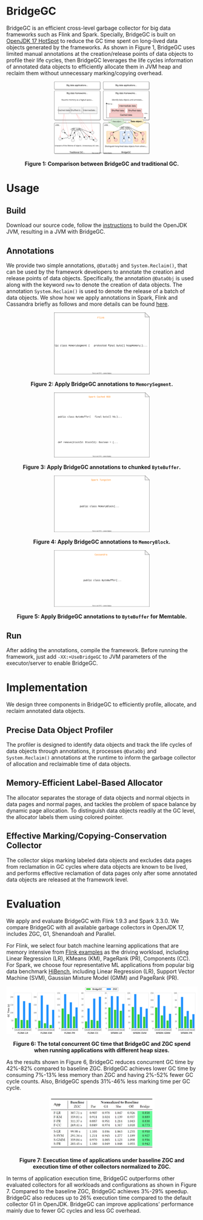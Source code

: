 # BridgeGC
BridgeGC is an efficient cross-level garbage collector for big data frameworks such as Flink and Spark. Specially, BridgeGC is built on [OpenJDK 17 HotSpot](https://github.com/openjdk/jdk17) to reduce the GC time spent on long-lived data objects generated by the frameworks. As shown in Figure 1, BridgeGC uses limited manual annotations at the creation/release points of data objects to profile their life cycles, then BridgeGC leverages the life cycles information of annotated data objects to efficiently allocate them in JVM heap and reclaim them without unnecessary marking/copying overhead.
<div align=center>
<img decoding="async" src="Figures/bridgegc-intro.svg" width="50%">

**Figure 1: Comparison between BridgeGC and traditional GC.**
</div>

# Usage

## Build

Download our source code, follow the [instructions](https://openjdk.org/groups/build/doc/building.html) to build the OpenJDK JVM, resulting in a JVM with BridgeGC. 

## Annotations
We provide two simple annotations, `@DataObj` and `System.Reclaim()`, that can be used by the framework developers to annotate the creation and release points of data objects. Specifically, the annotation `@DataObj` is used along with the keyword `new` to denote the creation of data objects. The annotation `System.Reclaim()` is used to denote the release of a batch of data objects. We show how we apply annotations in Spark, Flink and Cassandra briefly as follows and more details can be found [here](Apply/README.md).

<div align=center>
<img decoding="async" src="Figures/flink.svg" width="50%">

**Figure 2: Apply BridgeGC annotations to `MemorySegment`.**
</div>

<div align=center>
<img decoding="async" src="Figures/spark-rdd.svg" width="50%">

**Figure 3: Apply BridgeGC annotations to chunked `ByteBuffer`.**
</div>

<div align=center>
<img decoding="async" src="Figures/spark-tungsten.svg" width="50%">

**Figure 4: Apply BridgeGC annotations to `MemoryBlock`.**
</div>

<div align=center>
<img decoding="async" src="Figures/cassandra.svg" width="50%">

**Figure 5: Apply BridgeGC annotations to `ByteBuffer` for Memtable.**
</div>

## Run
After adding the annotations, compile the framework. Before running the framework, just add `-XX:+UseBridgeGC` to JVM parameters of the executor/server to enable BridgeGC.

# Implementation
We design three components in BridgeGC to efficiently profile, allocate, and reclaim annotated data objects.

## Precise Data Object Profiler
The profiler is designed to identify data objects and track the life cycles of data objects through annotations, it processes `@DataObj` and `System.Reclaim()` annotations at the runtime to inform the garbage collector of allocation and reclaimable time of data objects.

## Memory-Efficient Label-Based Allocator
The allocator separates the storage of data objects and normal objects in data pages and normal pages, and tackles the problem of space balance by dynamic page allocation. To distinguish data objects readily at the GC level, the allocator labels them using colored pointer.

## Effective Marking/Copying-Conservation Collector 
The collector skips marking labeled data objects and excludes data pages from reclamation in GC cycles where data objects are known to be lived, and performs effective reclamation of data pages only after some annotated data objects are released at the framework level.

# Evaluation
We apply and evaluate BridgeGC with Flink 1.9.3 and Spark 3.3.0. We compare BridgeGC with all available garbage collectors in OpenJDK 17, includes ZGC, G1, Shenandoah and Parallel. 
<!-- We also compare BridgeGC with a state-of-the-art research work [ROLP](https://rodrigo-bruno.github.io/papers/rbruno-eurosys19.pdf).-->

For Flink, we select four batch machine learning applications that are memory intensive from [Flink examples](https://github.com/apache/flink/tree/master/flink-exa) as the driving workload, including Linear Regression (LR), KMeans (KM), PageRank (PR), Components (CC). For Spark, we choose four representative ML applications from popular big data benchmark [HiBench](https://github.com/Intel-bigdata/HiBench), including Linear Regression (LR), Support Vector Machine (SVM), Gaussian Mixture Model (GMM) and PageRank (PR).

<div align=center>
<img decoding="async" src="Figures/hpcc_gc.svg" width="100%">

**Figure 6: The total concurrent GC time that BridgeGC and ZGC spend when running applications with different heap sizes.**
</div>

As the results shown in Figure 6, BridgeGC reduces concurrent GC time by 42\%-82\% compared to baseline ZGC. BridgeGC achieves lower GC time by consuming 7\%-13\% less memory than ZGC and having 2\%-52\% fewer GC cycle counts. Also, BridgeGC spends 31\%-46\% less marking time per GC cycle. 

<div align=center>
<img decoding="async" src="Figures/hpcc_exec.JPG" width="55%">

**Figure 7: Execution time of applications under baseline ZGC and execution time of other collectors normalized to ZGC.**
</div>

In terms of application execution time, BridgeGC outperforms other evaluated collectors for all workloads and configurations as shown in Figure 7. Compared to the baseline ZGC, BridgeGC achieves 3%-29% speedup. BridgeGC also reduces up to 26% execution time compared to the default collector G1 in OpenJDK. BridgeGC can improve applications’ performance mainly due to fewer GC cycles and less GC overhead.   